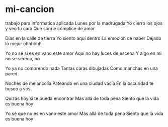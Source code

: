 # mi-cancion
trabajo para informatica aplicada
Lunes por la madrugada
Yo cierro los ojos y veo tu cara
Que sonríe cómplice de amor

Días en la calle de tierra
Yo siento aquí dentro
La emoción de haber
Dejado lo mejor ohhhhhh

Yo no sé si es en vano este amor
Aquí no hay luces de escena
Y algo en mi no se serena, no

Yo ya no comprendo nada
Tantas caras dibujadas
Como manchas en una pared

Noches de melancolía
Pateando en una ciudad vacía
En la oscuridad te busco a vos

Quizás hoy si te pueda encontrar
Más allá de toda pena
Siento que la vida es buena hoy

Yo sé que no es en vano este amor
Más allá de toda pena
Siento que la vida es buena hoy
